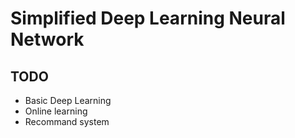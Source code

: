 # Simplified Deep Learning Neural Network

## TODO
+ Basic Deep Learning
+ Online learning
+ Recommand system